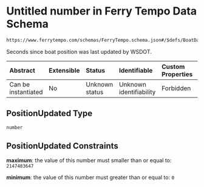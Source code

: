 # Untitled number in Ferry Tempo Data Schema

```txt
https://www.ferrytempo.com/schemas/FerryTempo.schema.json#/$defs/BoatData/properties/PositionUpdated
```

Seconds since boat position was last updated by WSDOT.

| Abstract            | Extensible | Status         | Identifiable            | Custom Properties | Additional Properties | Access Restrictions | Defined In                                                                       |
| :------------------ | :--------- | :------------- | :---------------------- | :---------------- | :-------------------- | :------------------ | :------------------------------------------------------------------------------- |
| Can be instantiated | No         | Unknown status | Unknown identifiability | Forbidden         | Allowed               | none                | [FerryTempo.schema.json\*](../out/FerryTempo.schema.json "open original schema") |

## PositionUpdated Type

`number`

## PositionUpdated Constraints

**maximum**: the value of this number must smaller than or equal to: `2147483647`

**minimum**: the value of this number must greater than or equal to: `0`

